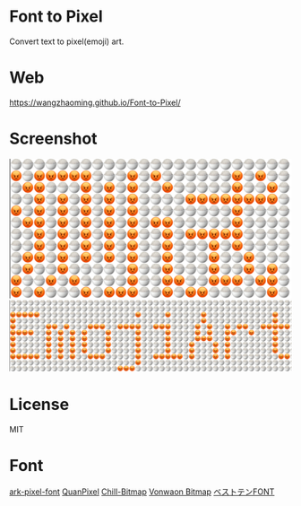 # Font to Pixel
Convert text to pixel(emoji) art.

# Web
https://wangzhaoming.github.io/Font-to-Pixel/

# Screenshot
![zh](assets/zh.png)
![en](assets/en.png)

# License
MIT

# Font 
[ark-pixel-font](https://github.com/TakWolf/ark-pixel-font)
[QuanPixel](https://diaowinner.itch.io/galmuri-extended)
[Chill-Bitmap](https://github.com/Warren2060/Chill-Bitmap)
[Vonwaon Bitmap](https://timothyqiu.itch.io/vonwaon-bitmap)
[ベストテンFONT](https://flopdesign.booth.pm/items/2747965)
